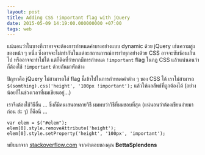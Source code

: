 ```yaml
---
layout: post
title: Adding CSS !important flag with jQuery
date: 2015-05-09 14:19:00.000000000 +07:00
tags: web
---
```

แน่นอนว่าในบางทีเราอาจจะต้องการกำหนดค่าบางอย่างแบบ dynamic ด้วย jQuery เช่นความสูงของหน้า ๆ หนึ่ง ซึ่งอาจจะไม่เท่ากันในแต่ละสถานการณ์การทำทุกอย่างด้วย CSS อาจจะซับซ้อนเกินไป หรืออาจจะทำไม่ได้ แต่ก็ติดที่ว่าหากมีการกำหนด `!important` flag ในกฎ CSS แล้วแน่นอนว่าก็ต้องใช้ `!important` ด้วยกันมาหักล้าง

ปัญหาคือ jQuery ไม่สามารถใส่ flag นี้เข้าไปในการกำหนดค่าต่าง ๆ ของ CSS ได้ เราไม่สามารถ `$(somthing).css('height', '100px !important');` แล้วให้ผลลัพธ์ที่ถูกต้องได้ (อย่างน้อยก็ในช่วงเวลาที่ผมเขียนอยู่...)

เราจึงต้องใช้วิธีอื่น ... ซึ่งก็มีคนเสนอหลายวิธี ผมพบว่าวิธีที่ผมชอบที่สุด (แน่นอนว่าต้องเขียนง่ายมาก่อน ฮ่ะ ๆ) ก็คือนี่ ...

```
var elem = $("#elem");
elem[0].style.removeAttribute('height');
elem[0].style.setProperty('height', '100px', 'important');
```

หยิบมาจาก [stackoverflow.com](http://stackoverflow.com/questions/2655925/how-to-apply-important-using-css) จากคำตอบของคุณ **BettaSplendens**

